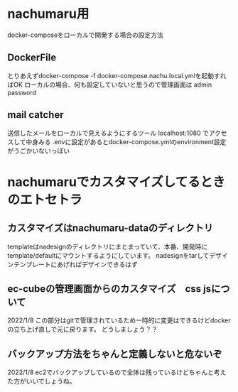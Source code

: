 
# nachumaru用
docker-composeをローカルで開発する場合の設定方法

## DockerFile
とりあえずdocker-compose -f docker-compose.nachu.local.ymlを起動すればOK
ローカルの場合、何も設定していないと思うので管理画面は admin password

## mail catcher
送信したメールをローカルで見えるようにするツール
localhost:1080 でアクセスして中身みる
.envに設定があるとdocker-compose.ymlのenvironment設定がうごかいないっぽい

# nachumaruでカスタマイズしてるときのエトセトラ
## カスタマイズはnachumaru-dataのディレクトリ
templateはnadesignのディレクトリにまとまっていて、本番、開発時にtemplate/defaultにマウントするようにしています。
nadesignをtarしてデザインテンプレートにあげればデザインできるはず

## ec-cubeの管理画面からのカスタマイズ　css jsについて
2022/1/8
この部分はgitで管理されているため一時的に変更はできるけどdockerの立ち上げ直しで元に戻ります。
どうしましょう？？　

## バックアップ方法をちゃんと定義しないと危ないぞ
2022/1/8
ec2でバックアップしているので全体は残っているけどちゃんと考えた方がいいでしょうね。



